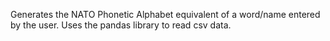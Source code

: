 Generates the NATO Phonetic Alphabet equivalent of a word/name entered by the user.
Uses the pandas library to read csv data.
